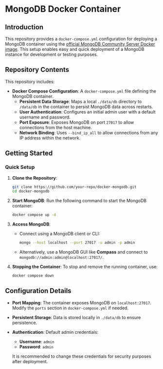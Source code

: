 # MongoDB Docker Container

## Introduction

This repository provides a `docker-compose.yml` configuration for deploying a MongoDB container using the [official MongoDB Community Server Docker image](https://hub.docker.com/r/mongodb/mongodb-community-server). This setup enables easy and quick deployment of a MongoDB instance for development or testing purposes.

## Repository Contents

This repository includes:

- **Docker Compose Configuration**: A `docker-compose.yml` file defining the MongoDB container.
  - **Persistent Data Storage**: Maps a local `./data/db` directory to `/data/db` in the container to persist MongoDB data across restarts.
  - **User Authentication**: Configures an initial admin user with a default username and password.
  - **Port Exposure**: Exposes MongoDB on port `27017` to allow connections from the host machine.
  - **Network Binding**: Uses `--bind_ip_all` to allow connections from any IP address within the network.

## Getting Started

### Quick Setup

1. **Clone the Repository**:
   ```bash
   git clone https://github.com/your-repo/docker-mongodb.git
   cd docker-mongodb
   ```

2. **Start MongoDB**:
   Run the following command to start the MongoDB container:
   ```bash
   docker compose up -d
   ```

3. **Access MongoDB**:
   - Connect using a MongoDB client or CLI:
     ```bash
     mongo --host localhost --port 27017 -u admin -p admin
     ```
   - Alternatively, use a MongoDB GUI like **Compass** and connect to `mongodb://admin:admin@localhost:27017/`.

4. **Stopping the Container**:
   To stop and remove the running container, use:
   ```bash
   docker compose down
   ```

## Configuration Details

- **Port Mapping**: The container exposes MongoDB on `localhost:27017`. Modify the `ports` section in `docker-compose.yml` if needed.
- **Persistent Storage**: Data is stored locally in `./data/db` to ensure persistence.
- **Authentication**: Default admin credentials:
  - **Username**: `admin`
  - **Password**: `admin`
  
  It is recommended to change these credentials for security purposes after deployment.

